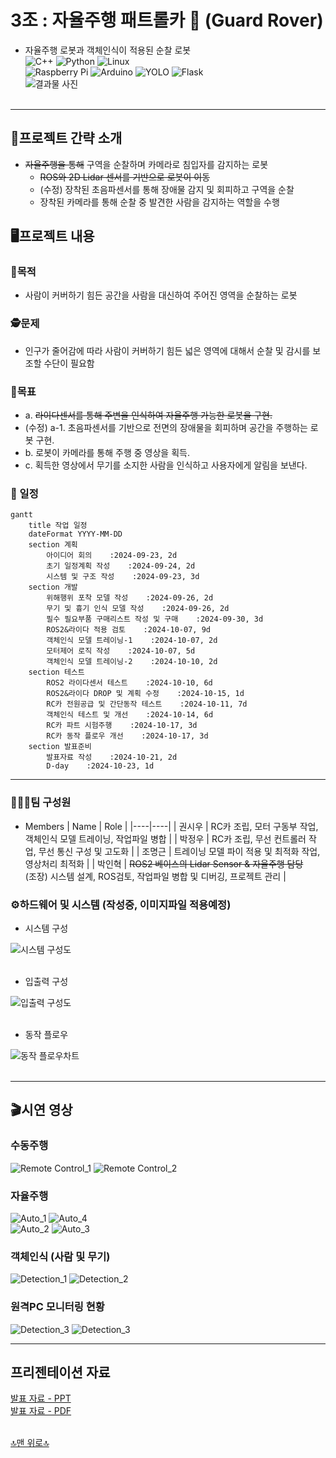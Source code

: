# 3조 : 자율주행 패트롤카 🚓 (Guard Rover)
  - 자율주행 로봇과 객체인식이 적용된 순찰 로봇 <br>
![C++](https://img.shields.io/badge/C++-00599C?style=for-the-badge&logo=cplusplus&logoColor=white)  ![Python](https://img.shields.io/badge/python-3670A0?style=for-the-badge&logo=python&logoColor=ffdd54)  ![Linux](https://img.shields.io/badge/Linux-FCC624?style=for-the-badge&logo=linux&logoColor=black) <br> ![Raspberry Pi](https://img.shields.io/badge/Raspberry_Pi-A22846?style=for-the-badge&logo=raspberrypi&logoColor=white)  ![Arduino](https://img.shields.io/badge/Arduino-00979D?style=for-the-badge&logo=arduino&logoColor=white)  ![YOLO](https://img.shields.io/badge/YOLO-Ultralytics-00FFFF?style=for-the-badge&logo=data:image/svg+xml;base64,PHN2ZyB4bWxucz0iaHR0cDovL3d3dy53My5vcmcvMjAwMC9zdmciIHdpZHRoPSIyMDAiIGhlaWdodD0iMjAwIiB2aWV3Qm94PSIwIDAgMzAgMzAiPjxjaXJjbGUgY3g9IjE1IiBjeT0iMTUiIHI9IjE1IiBmaWxsPSIjMDBGRkZGIiAvPjx0ZXh0IHg9IjE1IiB5PSIxNiIgdGV4dC1hbmNob3I9Im1pZGRsZSIgZmlsbD0iI0ZGRiIgZm9udC1zaXplPSIxMCIgZm9udC1mYW1pbHk9IkFyaWFsLEhlbHZldGljYSI+WW9sbzwvdGV4dD48L3N2Zz4=)
  ![Flask](https://img.shields.io/badge/Flask-000000?style=for-the-badge&logo=flask&logoColor=white) <br>
![결과물 사진](doc/images/RC-Car_image.jpg)
<br><br>

---

## 📑프로젝트 간략 소개
- ~~자율주행을 통해~~ 구역을 순찰하며 카메라로 침입자를 감지하는 로봇
  - ~~ROS와 2D Lidar 센서를 기반으로 로봇이 이동~~
  - (수정) 장착된 초음파센서를 통해 장애물 감지 및 회피하고 구역을 순찰
  - 장착된 카메라를 통해 순찰 중 발견한 사람을 감지하는 역할을 수행

## 🖥️프로젝트 내용

### 🎯목적
- 사람이 커버하기 힘든 공간을 사람을 대신하여 주어진 영역을 순찰하는 로봇

### 🕵️문제
- 인구가 줄어감에 따라 사람이 커버하기 힘든 넓은 영역에 대해서 순찰 및 감시를 보조할 수단이 필요함

### 🎳목표
- a. ~~라이다센서를 통해 주변을 인식하여 자율주행 가능한 로봇을 구현.~~
- (수정) a-1. 초음파센서를 기반으로 전면의 장애물을 회피하며 공간을 주행하는 로봇 구현.
- b. 로봇이 카메라를 통해 주행 중 영상을 획득.
- c. 획득한 영상에서 무기를 소지한 사람을 인식하고 사용자에게 알림을 보낸다.

### 📅 일정
```mermaid
gantt
    title 작업 일정
    dateFormat YYYY-MM-DD
    section 계획
        아이디어 회의    :2024-09-23, 2d
        초기 일정계획 작성    :2024-09-24, 2d
        시스템 및 구조 작성    :2024-09-23, 3d
    section 개발
        위해행위 포착 모델 작성    :2024-09-26, 2d
        무기 및 흉기 인식 모델 작성    :2024-09-26, 2d
        필수 필요부품 구매리스트 작성 및 구매    :2024-09-30, 3d
        ROS2&라이다 적용 검토    :2024-10-07, 9d
        객체인식 모델 트레이닝-1    :2024-10-07, 2d
        모터제어 로직 작성    :2024-10-07, 5d
        객체인식 모델 트레이닝-2    :2024-10-10, 2d
    section 테스트
        ROS2 라이다센서 테스트    :2024-10-10, 6d
        ROS2&라이다 DROP 및 계획 수정    :2024-10-15, 1d
        RC카 전원공급 및 간단동작 테스트    :2024-10-11, 7d
        객체인식 테스트 및 개선    :2024-10-14, 6d
        RC카 파트 시험주행    :2024-10-17, 3d
        RC카 동작 플로우 개선    :2024-10-17, 3d
    section 발표준비
        발표자료 작성    :2024-10-21, 2d
        D-day    :2024-10-23, 1d
```

---

### 🧑‍🤝‍🧑팀 구성원
- Members
  | Name | Role |
  |----|----|
  | 권시우 | RC카 조립, 모터 구동부 작업, 객체인식 모델 트레이닝, 작업파일 병합 |
  | 박정우 | RC카 조립, 무선 컨트롤러 작업, 무선 통신 구성 및 고도화 |
  | 조명근 | 트레이닝 모델 파이 적용 및 최적화 작업, 영상처리 최적화 |
  | 박인혁 | ~~ROS2 베이스의 Lidar Sensor & 자율주행 담당~~ <br> (조장) 시스템 설계, ROS검토, 작업파일 병합 및 디버깅, 프로젝트 관리 |


### ⚙️하드웨어 및 시스템 (작성중, 이미지파일 적용예정)
- 시스템 구성

![시스템 구성도](./doc/images/system_diagram.jpg)
<br><br>

- 입출력 구성

![입출력 구성도](./doc/images/inout_diagram.jpg)
<br><br>

- 동작 플로우

![동작 플로우차트](./doc/images/flowchart_diagram.jpg)
<br><br>

---

## 🎬시연 영상
### 수동주행
![Remote Control_1](doc/images/RC_Manual_Control_1.gif)  ![Remote Control_2](doc/images/RC_Manual_Control_2.gif)
<br>

### 자율주행
![Auto_1](doc/images/RC_Moving_1.gif)  ![Auto_4](doc/images/RC_Moving_4.gif) <br>
![Auto_2](doc/images/RC_Moving_2.gif)  ![Auto_3](doc/images/RC_Moving_3.gif)
<br>

### 객체인식 (사람 및 무기)
![Detection_1](doc/images/SUS_detection_1.gif)  ![Detection_2](doc/images/SUS_detection_2.gif)
### 원격PC 모니터링 현황
![Detection_3](doc/images/Remote_PC_1.gif)  ![Detection_3](doc/images/detection_1.jpg)
<br>

---

## 프리젠테이션 자료
[발표 자료 - PPT](doc/GuardRover_presentation.pptx) <br>
[발표 자료 - PDF](doc/GuardRover_presentation.pdf) <br>
<br>

[🔝맨 위로🔝](#top)
